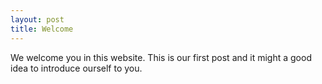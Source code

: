 ```yaml
---
layout: post
title: Welcome
---
```

We welcome you in this website. This is our first post and it might a good idea to introduce ourself to you.  